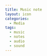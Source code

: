 ```yaml
---
title: Music note
layout: icon
categories:
  - Media
tags:
  - music
  - notes
  - audio
  - sound
---
```

